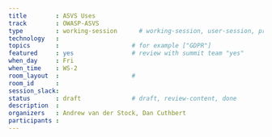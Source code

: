 ```yaml
---
title        : ASVS Uses 
track        : OWASP-ASVS
type         : working-session      # working-session, user-session, product-session
technology   :
topics       :                    # for example ["GDPR"]
featured     : yes                # review with summit team "yes"
when_day     : Fri
when_time    : WS-2
room_layout  :                    #
room_id      :
session_slack: 
status       : draft              # draft, review-content, done
description  :
organizers   : Andrew van der Stock, Dan Cuthbert
participants :
---
```



<!--(add intro)

## WHY

(...)

## What

(...)

## Outcomes

(...)

## References

(...)


## Previous-->
